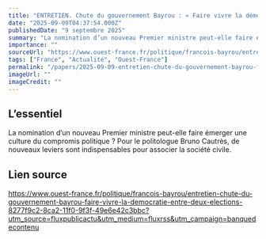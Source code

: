 ```yaml
---
title: "ENTRETIEN. Chute du gouvernement Bayrou : « Faire vivre la démocratie entre deux élections »"
date: "2025-09-09T04:37:54.000Z"
publishedDate: "9 septembre 2025"
summary: "La nomination d’un nouveau Premier ministre peut-elle faire émerger une culture du compromis politique ? Pour le politologue Bruno Cautrès, de nouveaux leviers sont indispensables pour associer la société civile."
importance: ""
sourceUrl: "https://www.ouest-france.fr/politique/francois-bayrou/entretien-chute-du-gouvernement-bayrou-faire-vivre-la-democratie-entre-deux-elections-8277f9c2-8ca2-11f0-9f3f-49e6e42c3bbc?utm_source=fluxpublicactu&utm_medium=fluxrss&utm_campaign=banquedecontenu"
tags: ["France", "Actualité", "Ouest-France"]
permalink: "/papers/2025-09-09-entretien-chute-du-gouvernement-bayrou-faire-vivre-la-democratie-entre-deux-elections"
imageUrl: ""
imageCredit: ""
---
```


## L’essentiel

La nomination d’un nouveau Premier ministre peut-elle faire émerger une culture du compromis politique ? Pour le politologue Bruno Cautrès, de nouveaux leviers sont indispensables pour associer la société civile.

## Lien source

https://www.ouest-france.fr/politique/francois-bayrou/entretien-chute-du-gouvernement-bayrou-faire-vivre-la-democratie-entre-deux-elections-8277f9c2-8ca2-11f0-9f3f-49e6e42c3bbc?utm_source=fluxpublicactu&utm_medium=fluxrss&utm_campaign=banquedecontenu
